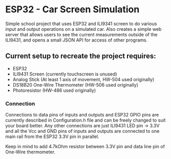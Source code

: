 # ESP32 - Car Screen Simulation

Simple school project that uses ESP32 and ILI9341 screen to do various input and output operations on a simulated car. Also creates a simple web server that allows users to see the current measurements outside of the ILI9431, and opens a small JSON API for access of other programs.


## Current setup to recreate the project requires:
- ESP32
- ILI9431 Screen (currently touchscreen is unused)
- Analog Stick (At least 1 axis of movement, HW-504 used originally)
- DS18B20 One-Wire Thermometer (HW-506 used originally)
- Photoresistor (HW-486 used originally)

### Connection
Connections to data pins of inputs and outputs and ESP32 GPIO pins are currently described in Configuration.h file and can be freely changed to suit your board better. Any other connections are just ILI9431 LED pin -> 3.3V and all the Vcc and GND pins of inputs and outputs are connected to one main rail from the ESP32 3.3V pin in parallel.

Keep in mind to add 4.7kOhm resistor between 3.3V pin and data line pin of One-Wire thermometer.
